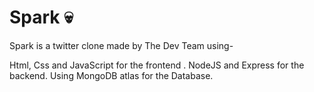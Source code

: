 # Spark :skull:
Spark is a twitter clone made by The Dev Team using-

Html, Css and JavaScript for the frontend .
NodeJS and Express for the backend.
Using MongoDB atlas for the Database.

